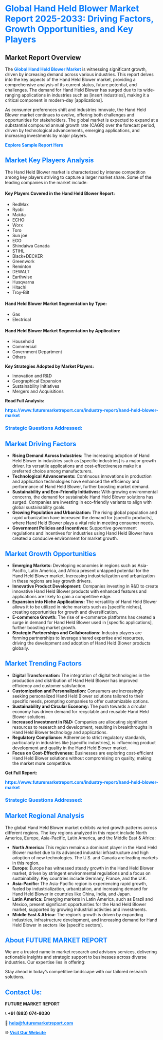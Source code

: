 <h1 style="color: #007BFF;">Global Hand Held Blower Market Report 2025-2033: Driving Factors, Growth Opportunities, and Key Players</h1>

<section id="overview">
<h2>Market Report Overview</h2>
<p>The <a href="https://www.futuremarketreport.com/industry-report/hand-held-blower-market" style="color: #007BFF; text-decoration: none;"><strong>Global Hand Held Blower Market</strong></a> is witnessing significant growth, driven by increasing demand across various industries. This report delves into the key aspects of the Hand Held Blower market, providing a comprehensive analysis of its current status, future potential, and challenges. The demand for Hand Held Blower has surged due to its wide-ranging applications in industries such as [insert industries], making it a critical component in modern-day [applications].</p>
<p>As consumer preferences shift and industries innovate, the Hand Held Blower market continues to evolve, offering both challenges and opportunities for stakeholders. The global market is expected to expand at a substantial compound annual growth rate (CAGR) over the forecast period, driven by technological advancements, emerging applications, and increasing investments by major players.</p>
</section>

<section id="overview">
<p><a href="https://www.futuremarketreport.com/request-sample/reportId=101753" style="color: #007BFF; text-decoration: none;"><strong>Explore Sample Report Here</strong></a></p>
</section>

<section id="key-players">
<h2 style="color: #007BFF;">Market Key Players Analysis</h2>
<p>The Hand Held Blower market is characterized by intense competition among key players striving to capture a larger market share. Some of the leading companies in the market include:</p>
<h4>Key Players Covered in the Hand Held Blower Report:</h4>
<ul><li>RedMax</li><li>Ryobi</li><li>Makita</li><li>ECHO</li><li>Worx</li><li>Toro</li><li>Sun joe</li><li>EGO</li><li>Shindaiwa Canada</li><li>STIHL</li><li>Black+DECKER</li><li>Greenwork</li><li>Reminton</li><li>DEWALT</li><li>Earthwise</li><li>Husqvarna</li><li>Hitachi</li><li>Troy-Bilt</li></ul>
<h4>Hand Held Blower Market Segmentation by Type:</h4>
<ul><li>Gas</li><li>Electrical</li></ul>

<h4>Hand Held Blower Market Segmentation by Application:</h4>
<ul><li>Household</li><li>Commercial</li><li>Government Department</li><li>Others</li></ul>
<p><strong>Key Strategies Adopted by Market Players:</strong></p>
<ul>
<li>Innovation and R&D</li>
<li>Geographical Expansion</li>
<li>Sustainability Initiatives</li>
<li>Mergers and Acquisitions</li>
</ul>
</section>

<section>
<p><strong>Read Full Analysis: </strong></p><a href="https://www.futuremarketreport.com/industry-report/hand-held-blower-market" style="color: #007BFF; text-decoration: none;"><strong>https://www.futuremarketreport.com/industry-report/hand-held-blower-market</strong></a>
<h3 style="color: #007BFF;">Strategic Questions Addressed:</h3>
</section>

<section id="driving-factors">
<h2 style="color: #007BFF;">Market Driving Factors</h2>
<ul>
<li><strong>Rising Demand Across Industries:</strong> The increasing adoption of Hand Held Blower in industries such as [specific industries] is a major growth driver. Its versatile applications and cost-effectiveness make it a preferred choice among manufacturers.</li>
<li><strong>Technological Advancements:</strong> Continuous innovations in production and application technologies have enhanced the efficiency and performance of Hand Held Blower, further boosting market demand.</li>
<li><strong>Sustainability and Eco-Friendly Initiatives:</strong> With growing environmental concerns, the demand for sustainable Hand Held Blower solutions has surged. Companies are investing in eco-friendly variants to align with global sustainability goals.</li>
<li><strong>Growing Population and Urbanization:</strong> The rising global population and rapid urbanization have increased the demand for [specific products], where Hand Held Blower plays a vital role in meeting consumer needs.</li>
<li><strong>Government Policies and Incentives:</strong> Supportive government regulations and incentives for industries using Hand Held Blower have created a conducive environment for market growth.</li>
</ul>
</section>

<section id="growth-opportunities">
<h2 style="color: #007BFF;">Market Growth Opportunities</h2>
<ul>
<li><strong>Emerging Markets:</strong> Developing economies in regions such as Asia-Pacific, Latin America, and Africa present untapped potential for the Hand Held Blower market. Increasing industrialization and urbanization in these regions are key growth drivers.</li>
<li><strong>Innovative Product Development:</strong> Companies investing in R&D to create innovative Hand Held Blower products with enhanced features and applications are likely to gain a competitive edge.</li>
<li><strong>Expansion into Niche Applications:</strong> The versatility of Hand Held Blower allows it to be utilized in niche markets such as [specific niches], creating opportunities for growth and diversification.</li>
<li><strong>E-commerce Growth:</strong> The rise of e-commerce platforms has created a surge in demand for Hand Held Blower used in [specific applications], further boosting market growth.</li>
<li><strong>Strategic Partnerships and Collaborations:</strong> Industry players are forming partnerships to leverage shared expertise and resources, driving the development and adoption of Hand Held Blower products globally.</li>
</ul>
</section>

<section id="trending-factors">
<h2 style="color: #007BFF;">Market Trending Factors</h2>
<ul>
<li><strong>Digital Transformation:</strong> The integration of digital technologies in the production and distribution of Hand Held Blower has improved efficiency and customer satisfaction.</li>
<li><strong>Customization and Personalization:</strong> Consumers are increasingly seeking personalized Hand Held Blower solutions tailored to their specific needs, prompting companies to offer customizable options.</li>
<li><strong>Sustainability and Circular Economy:</strong> The push towards a circular economy has driven demand for recyclable and reusable Hand Held Blower solutions.</li>
<li><strong>Increased Investment in R&D:</strong> Companies are allocating significant resources to research and development, resulting in breakthroughs in Hand Held Blower technology and applications.</li>
<li><strong>Regulatory Compliance:</strong> Adherence to strict regulatory standards, particularly in industries like [specific industries], is influencing product development and quality in the Hand Held Blower market.</li>
<li><strong>Focus on Cost-Effectiveness:</strong> Businesses are exploring cost-efficient Hand Held Blower solutions without compromising on quality, making the market more competitive.</li>
</ul>
</section>

<section>
<p><strong>Get Full Report: </strong></p><a href="https://www.futuremarketreport.com/industry-report/hand-held-blower-market" style="color: #007BFF; text-decoration: none;"><strong>https://www.futuremarketreport.com/industry-report/hand-held-blower-market</strong></a>
<h3 style="color: #007BFF;">Strategic Questions Addressed:</h3>
</section>


<section id="regional-analysis">
<h2 style="color: #007BFF;">Market Regional Analysis</h2>
<p>The global Hand Held Blower market exhibits varied growth patterns across different regions. The key regions analyzed in this report include North America, Europe, Asia-Pacific, Latin America, and the Middle East & Africa:</p>
<ul>
<li><strong>North America:</strong> This region remains a dominant player in the Hand Held Blower market due to its advanced industrial infrastructure and high adoption of new technologies. The U.S. and Canada are leading markets in this region.</li>
<li><strong>Europe:</strong> Europe has witnessed steady growth in the Hand Held Blower market, driven by stringent environmental regulations and a focus on sustainability. Key countries include Germany, France, and the U.K.</li>
<li><strong>Asia-Pacific:</strong> The Asia-Pacific region is experiencing rapid growth, fueled by industrialization, urbanization, and increasing demand for Hand Held Blower in countries like China, India, and Japan.</li>
<li><strong>Latin America:</strong> Emerging markets in Latin America, such as Brazil and Mexico, present significant opportunities for the Hand Held Blower market, supported by growing industrial activities and investments.</li>
<li><strong>Middle East & Africa:</strong> The region’s growth is driven by expanding industries, infrastructure development, and increasing demand for Hand Held Blower in sectors like [specific sectors].</li>
</ul>
</section>

<footer>
<h2 style="color: #007BFF;">About FUTURE MARKET REPORT</h2>
<p>We are a trusted name in market research and advisory services, delivering actionable insights and strategic support to businesses across diverse industries. Our expertise lies in offering:</p>

<p>Stay ahead in today’s competitive landscape with our tailored research solutions.</p>

<h2 style="color: #007BFF;">Contact Us:</h2>
<p><strong>FUTURE MARKET REPORT</strong></p>
<p>📞 <strong>+91 (883) 074-8030</strong></p>
<p>📧 <strong><a href="mailto:help@futuremarketreport.com" style="color: #007BFF;">help@futuremarketreport.com</a></strong></p>
<p>🌐 <strong><a href="https://www.futuremarketreport.com/" style="color: #007BFF;">Visit Our Website</a></strong></p>
</footer>